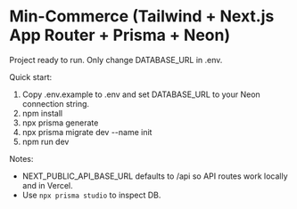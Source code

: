 # Min-Commerce (Tailwind + Next.js App Router + Prisma + Neon)

Project ready to run. Only change DATABASE_URL in .env.

Quick start:
1. Copy .env.example to .env and set DATABASE_URL to your Neon connection string.
2. npm install
3. npx prisma generate
4. npx prisma migrate dev --name init
5. npm run dev

Notes:
- NEXT_PUBLIC_API_BASE_URL defaults to /api so API routes work locally and in Vercel.
- Use `npx prisma studio` to inspect DB.
